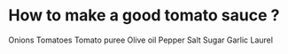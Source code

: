 # How to make a good tomato sauce ?
Onions
Tomatoes
Tomato puree
Olive oil
Pepper
Salt
Sugar
Garlic
Laurel
